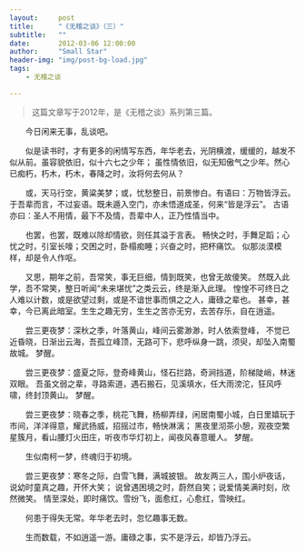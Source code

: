 ```yaml
---
layout:     post
title:      "《无稽之谈》（三）"
subtitle:   ""
date:       2012-03-06 12:00:00
author:     "Small Star"
header-img: "img/post-bg-load.jpg"
tags:
    - 无稽之谈

---
```


> 这篇文章写于2012年，是《无稽之谈》系列第三篇。


　　今日闲来无事，乱谈吧。

　　似是读书时，才有更多的闲情写东西，年华老去，光阴横渡，缓缓的，越发不似从前。虽容貌依旧，似十六七之少年；
虽性情依旧，似无知傲气之少年。然心已痴朽，朽木，朽木，春降之时，汝将何去何从？

　　或，天马行空，黄粱美梦；或，忧愁整日，前景惨白。有语曰：万物皆浮云。
于吾辈而言，不过妄语。既未遁入空门，亦未悟道成圣，何来“皆是浮云”。
古语亦曰：圣人不用情，最下不及情，吾辈中人，正乃性情当中。

　　也罢，也罢，既难以除却情欲，则任其溢于言表。
畅快之时，手舞足蹈；心忧之时，引室长嚎；交困之时，卧榻痴睡；兴奋之时，把杯痛饮。
似那淡漠模样，却是令人作呕。

　　又思，期年之前，吾常笑，事无巨细，情到既笑，也曾无故傻笑。
然既入此学，吾不常笑，整日听闻“未来堪忧”之类云云，终是渐入此理。
惶惶不可终日之人难以计数，或是欲望过剩，或是不谙世事而惧之之人，庸碌之辈也。
甚幸，甚幸，今已离此暗室。生生之趣无穷，生生之苦亦无穷，去苦存乐，自在逍遥。

　　尝三更夜梦：深秋之季，叶落黄山，峰间云雾渺渺，时人依索登峰，
不觉已近昏晓，日渐出云海，吾孤立峰顶，无路可下，悲呼纵身一跳，须臾，却坠入南蜀故城。
梦醒。

　　尝三更夜梦：盛夏之际，登奇峰黄山，怪石拦路，奇涧挡道，阶梯陡峭，林迷双眼。
吾虽文弱之辈，寻路索道，遇石搬石，见溪填水，任大雨滂沱，狂风呼啸，终封顶黄山。
梦醒。

　　尝三更夜梦：晓春之季，桃花飞舞，杨柳弄绿，闲居南蜀小城，白日里嬉玩于市间，洋洋得意，耀武扬威，招摇过市，畅快淋漓；
黑夜里沏茶小憩，观夜空繁星簇月，看山腰灯火田庄，听夜市华灯初上，闻夜风春意暖人。
梦醒。

　　生似南柯一梦，终魂归于初境。

　　尝三更夜梦：寒冬之际，白雪飞舞，满城披银。
故友两三人，围小炉夜话，说幼时童真之趣，开怀大笑；
说曾遇困境之时，蔚然自笑；说爱情美满时刻，欣然微笑。
情至深处，即时痛饮。雪纷飞，面愈红，心愈红，雪映红。

　　何患于得失无常。年华老去时，忽忆趣事无数。

　　生而数载，不如逍遥一游。庸碌之事，实不是浮云，却皆乃浮云。